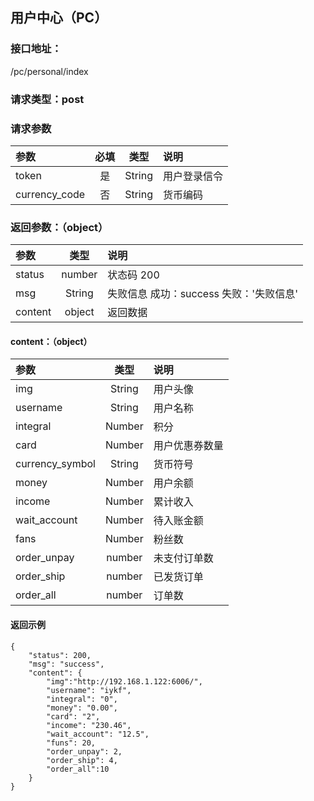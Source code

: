 ## 用户中心（PC）
### 接口地址：
/pc/personal/index
### 请求类型：post
### 请求参数
| 参数 | 必填 | 类型 | 说明 |
|:---|:---:|:---:|:---|
| token | 是 | String | 用户登录信令 |
|  currency_code | 否 | String| 货币编码|

###  返回参数：（object）
|参数 |  类型 | 说明|
| :--- |:---:| :---|
| status | number | 状态码  200 |
| msg | String | 失败信息   成功：success   失败：'失败信息'|
| content | object | 返回数据 |

####  content：（object）
|参数 |  类型 | 说明|
| :--- |:---:| :---|
| img | String | 用户头像 |
| username | String | 用户名称 |
| integral | Number | 积分 |
| card | Number | 用户优惠券数量 |
|  currency_symbol | String | 货币符号 |
| money | Number | 用户余额 |
| income | Number | 累计收入 |
| wait_account | Number | 待入账金额 |
| fans | Number | 粉丝数 |
| order_unpay | number | 未支付订单数 |
| order_ship | number | 已发货订单 |
| order_all | number | 订单数 |
#### 返回示例
```
{
    "status": 200,
    "msg": "success",
    "content": {
        "img":"http://192.168.1.122:6006/",
        "username": "iykf",
        "integral": "0",
        "money": "0.00",
        "card": "2",
        "income": "230.46",
        "wait_account": "12.5",
        "funs": 20,
        "order_unpay": 2,
        "order_ship": 4,
        "order_all":10
    }
}
```